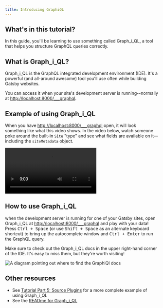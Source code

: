 ```yaml
---
title: Introducing GraphiQL
---
```


## What's in this tutorial?

In this guide, you'll be learning to use something called Graph_i_QL, a tool that helps you structure GraphQL queries correctly.

## What is Graph_i_QL?

Graph_i_QL is the GraphQL integrated development environment (IDE). It's a powerful (and all-around awesome) tool
you'll use often while building Gatsby websites.

You can access it when your site's development server is running--normally at
<http://localhost:8000/___graphql>.

## Example of using Graph_i_QL

When you have <http://localhost:8000/___graphql> open, it will look something like what this video shows. In the video below, watch someone poke around the built-in `Site` "type" and see what fields are available
on it—including the `siteMetadata` object.

<video controls="controls" autoplay="true" loop="true">
  <source type="video/mp4" src="/www/static/graphiql-explore.mp4"></source>
  <p>Your browser does not support the video element.</p>
</video>

## How to use Graph_i_QL

when the development server is running for one of your Gatsby sites, open Graph_i_QL at <http://localhost:8000/___graphql> and play with your data! Press <kbd>Ctrl + Space</kbd> (or use <kbd>Shift + Space</kbd> as an alternate keyboard shortcut) to bring up the autocomplete window and <kbd>Ctrl + Enter</kbd> to run the GraphQL query.

Make sure to check out the Graph_i_QL docs in the upper right-hand corner of the IDE. It's easy to miss them, but they're worth visiting!

![A diagram pointing out where to find the GraphiQl docs](graphiql-docs.png)

## Other resources

- See [Tutorial Part 5: Source Plugins](/tutorial/part-five/) for a more complete example of using Graph_i_QL
- See the [READme for Graph_i_QL](https://github.com/graphql/graphiql)
